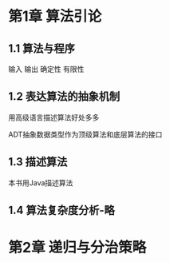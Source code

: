 # 第1章 算法引论

## 1.1 算法与程序

输入 输出 确定性 有限性

## 1.2 表达算法的抽象机制

用高级语言描述算法好处多多

ADT抽象数据类型作为顶级算法和底层算法的接口

## 1.3 描述算法

本书用Java描述算法

## 1.4 算法复杂度分析-略

# 第2章 递归与分治策略